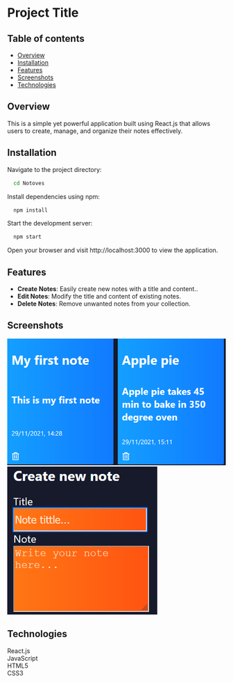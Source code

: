 # Project Title

## Table of contents

- [Overview](#overview)
- [Installation](#installation)
- [Features](#features)
- [Screenshots](#screenshots)
- [Technologies](#technologies)

## Overview

This is a simple yet powerful application built using React.js that allows users to create, manage, and organize their notes effectively.

## Installation

Navigate to the project directory:

```bash
  cd Notoves
```

Install dependencies using npm:

```bash
  npm install
```

Start the development server:

```bash
  npm start
```

Open your browser and visit http://localhost:3000 to view the application.

## Features

- **Create Notes**: Easily create new notes with a title and content..
- **Edit Notes**: Modify the title and content of existing notes.
- **Delete Notes**: Remove unwanted notes from your collection.

## Screenshots

<img src='public/notes.png'><br>
<img src='public/newnote.png'><br>

## Technologies

React.js  
JavaScript  
HTML5  
CSS3  
